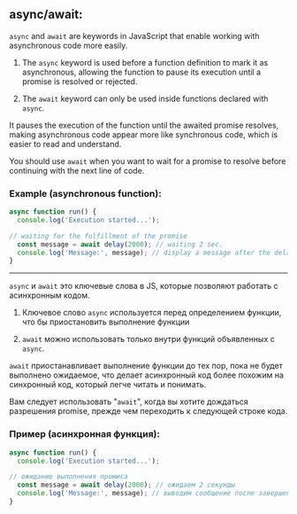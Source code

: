 ## async/await:

`async` and `await` are keywords in JavaScript that enable working with asynchronous code more easily. 

1. The `async` keyword is used before a function definition to mark it as asynchronous, allowing the function to pause its execution until a promise is resolved or rejected.

2. The `await` keyword can only be used inside functions declared with `async`.

It pauses the execution of the function until the awaited promise resolves, making asynchronous code appear more like synchronous code, which is easier to read and understand.

You should use `await` when you want to wait for a promise to resolve before continuing with the next line of code.

### Example (asynchronous function):

```javascript
async function run() {
  console.log('Execution started...');

// waiting for the fulfillment of the promise
  const message = await delay(2000); // waiting 2 sec.
  console.log('Message:', message); // display a message after the delay is completed
}
```

______

`async` и `await` это ключевые слова в JS, которые позволяют работать с асинхронным кодом.

1. Ключевое слово `async` используется перед определением функции, что бы приостановить выполнение функции

2. `await` можно использовать только внутри функций объявленных с `async`.

`await` приостанавливает выполнение функции до тех пор, пока не будет выполнено ожидаемое, что делает асинхронный код более похожим на синхронный код, который легче читать и понимать.

Вам следует использовать "`await`", когда вы хотите дождаться разрешения promise, прежде чем переходить к следующей строке кода.

### Пример (асинхронная функция):

```javascript
async function run() {
  console.log('Execution started...');

// ожидание выполнения промиса
  const message = await delay(2000); // ожидаем 2 секунды
  console.log('Message:', message); // выводим сообщение после завершения задержки
}
```

